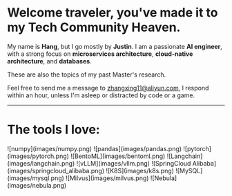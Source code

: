 <p align="center">
  <h1> Welcome traveler, you've made it to my Tech Community Heaven.</h1>
</p>

My name is **Hang**, but I go mostly by **Justin**. I am a passionate **AI engineer**,  with a strong focus on **microservices architecture**, **cloud-native architecture**, and **databases**.   

These are also the topics of my past Master's research.  

Feel free to send me a message to [zhangxing11@aliyun.com](mailto:zhangxing11@aliyun.com), I respond within an hour, unless I'm asleep or distracted by code or a game.

---

<p align="center">
  <h1>The tools I love:</h1>
</p>
![numpy](images/numpy.png)  
![pandas](images/pandas.png)  
![pytorch](images/pytorch.png)  
![BentoML](images/bentoml.png)  
![Langchain](images/langchain.png)  
![vLLM](images/vllm.png)  
![SpringCloud Alibaba](images/springcloud_alibaba.png)  
![K8S](images/k8s.png)  
![MySQL](images/mysql.png)  
![Milvus](images/milvus.png)  
![Nebula](images/nebula.png)
